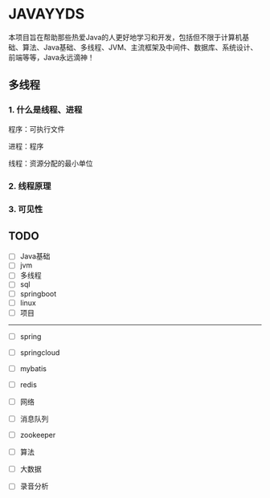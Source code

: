 # JAVAYYDS
本项目旨在帮助那些热爱Java的人更好地学习和开发，包括但不限于计算机基础、算法、Java基础、多线程、JVM、主流框架及中间件、数据库、系统设计、前端等等，Java永远滴神！



## 多线程

### 1. 什么是线程、进程

程序：可执行文件

进程：程序

线程：资源分配的最小单位

### 2. 线程原理



### 3. 可见性





## TODO



- [ ] Java基础
- [ ] jvm
- [ ] 多线程
- [ ] sql
- [ ] springboot
- [ ] linux
- [ ] 项目

-------------------------

- [ ] spring
- [ ] springcloud
- [ ] mybatis
- [ ] redis
- [ ] 网络
- [ ] 消息队列
- [ ] zookeeper
- [ ] 算法
- [ ] 大数据
- [ ] 录音分析



